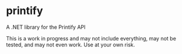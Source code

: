 # printify
A .NET library for the Printify API

This is a work in progress and may not include everything, may not be tested, and may not even work. Use at your own risk.
